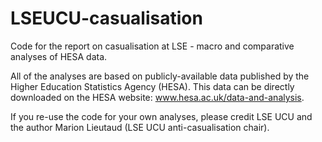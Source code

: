 # LSEUCU-casualisation
Code for the report on casualisation at LSE - macro and comparative analyses of HESA data.

All of the analyses are based on publicly-available data published by the Higher Education Statistics Agency (HESA).
This data can be directly downloaded on the HESA website: www.hesa.ac.uk/data-and-analysis. 

If you re-use the code for your own analyses, please credit LSE UCU and the author Marion Lieutaud (LSE UCU anti-casualisation chair).
